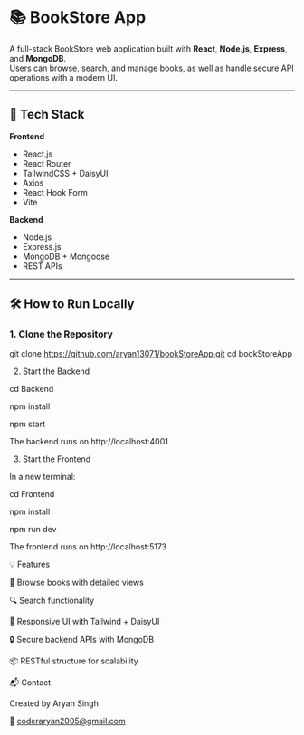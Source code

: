# 📚 BookStore App

A full-stack BookStore web application built with **React**, **Node.js**, **Express**, and **MongoDB**.  
Users can browse, search, and manage books, as well as handle secure API operations with a modern UI.

---

## 🚀 Tech Stack

**Frontend**  
- React.js  
- React Router  
- TailwindCSS + DaisyUI  
- Axios  
- React Hook Form  
- Vite

**Backend**  
- Node.js  
- Express.js  
- MongoDB + Mongoose  
- REST APIs

---

## 🛠️ How to Run Locally

### 1. Clone the Repository


git clone https://github.com/aryan13071/bookStoreApp.git
cd bookStoreApp

2. Start the Backend


cd Backend

npm install

npm start

The backend runs on http://localhost:4001

3. Start the Frontend
   
In a new terminal:

cd Frontend

npm install

npm run dev

The frontend runs on http://localhost:5173

💡 Features

📖 Browse books with detailed views

🔍 Search functionality

🎨 Responsive UI with Tailwind + DaisyUI

🔒 Secure backend APIs with MongoDB

📦 RESTful structure for scalability

📬 Contact

Created by Aryan Singh

📧 coderaryan2005@gmail.com

